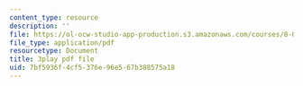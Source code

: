 ```yaml
---
content_type: resource
description: ''
file: https://ol-ocw-studio-app-production.s3.amazonaws.com/courses/8-01sc-classical-mechanics-fall-2016/7bf5936f4cf5376e96e567b388575a18_xh_LCHvzp-Q.pdf
file_type: application/pdf
resourcetype: Document
title: 3play pdf file
uid: 7bf5936f-4cf5-376e-96e5-67b388575a18
---
```

